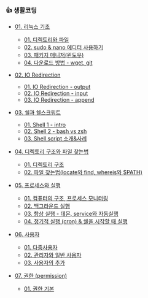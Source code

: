 ### 👍 생활코딩

- [01. 리눅스 기초](https://github.com/unie2/Linux-Study/tree/main/%EC%83%9D%ED%99%9C%EC%BD%94%EB%94%A9/01.%20%EB%A6%AC%EB%88%85%EC%8A%A4%20%EA%B8%B0%EC%B4%88)
  - [01. 디렉토리와 파일](https://github.com/unie2/Linux-Study/blob/main/%EC%83%9D%ED%99%9C%EC%BD%94%EB%94%A9/01.%20%EB%A6%AC%EB%88%85%EC%8A%A4%20%EA%B8%B0%EC%B4%88/(01)%20%EB%94%94%EB%A0%89%ED%86%A0%EB%A6%AC%EC%99%80%20%ED%8C%8C%EC%9D%BC.md)
  - [02. sudo & nano 에디터 사용하기](https://github.com/unie2/Linux-Study/blob/main/%EC%83%9D%ED%99%9C%EC%BD%94%EB%94%A9/01.%20%EB%A6%AC%EB%88%85%EC%8A%A4%20%EA%B8%B0%EC%B4%88/(02)%20sudo%20%26%20nano%20%EC%97%90%EB%94%94%ED%84%B0%20%EC%82%AC%EC%9A%A9%ED%95%98%EA%B8%B0.md)
  - [03. 패키지 매니저(윈도우)](https://github.com/unie2/Linux-Study/blob/main/%EC%83%9D%ED%99%9C%EC%BD%94%EB%94%A9/01.%20%EB%A6%AC%EB%88%85%EC%8A%A4%20%EA%B8%B0%EC%B4%88/(03)%20%ED%8C%A8%ED%82%A4%EC%A7%80%20%EB%A7%A4%EB%8B%88%EC%A0%80(%EC%9C%88%EB%8F%84%EC%9A%B0).md)
  - [04. 다운로드 방법 - wget, git](https://github.com/unie2/Linux-Study/blob/main/%EC%83%9D%ED%99%9C%EC%BD%94%EB%94%A9/01.%20%EB%A6%AC%EB%88%85%EC%8A%A4%20%EA%B8%B0%EC%B4%88/(04)%20%EB%8B%A4%EC%9A%B4%EB%A1%9C%EB%93%9C%20%EB%B0%A9%EB%B2%95%20-%20wget%2C%20git.md)

- [02. IO Redirection](https://github.com/unie2/Linux-Study/tree/main/%EC%83%9D%ED%99%9C%EC%BD%94%EB%94%A9/02.%20IO%20Redirection)
  - [01. IO Redirection - output](https://github.com/unie2/Linux-Study/blob/main/%EC%83%9D%ED%99%9C%EC%BD%94%EB%94%A9/02.%20IO%20Redirection/01.%20IO%20Redirection%20-%20output.md)
  - [02. IO Redirection - input](https://github.com/unie2/Linux-Study/blob/main/%EC%83%9D%ED%99%9C%EC%BD%94%EB%94%A9/02.%20IO%20Redirection/02.%20IO%20Redirection%20-%20input.md)
  - [03. IO Redirection - append](https://github.com/unie2/Linux-Study/blob/main/%EC%83%9D%ED%99%9C%EC%BD%94%EB%94%A9/02.%20IO%20Redirection/03.%20IO%20Redirection%20-%20append.md)

- [03. 쉘과 쉘스크립트](https://github.com/unie2/Linux-Study/tree/main/%EC%83%9D%ED%99%9C%EC%BD%94%EB%94%A9/03.%20%EC%89%98%EA%B3%BC%20%EC%89%98%EC%8A%A4%ED%81%AC%EB%A6%BD%ED%8A%B8)
  - [01. Shell 1 - intro](https://github.com/unie2/Linux-Study/blob/main/%EC%83%9D%ED%99%9C%EC%BD%94%EB%94%A9/03.%20%EC%89%98%EA%B3%BC%20%EC%89%98%EC%8A%A4%ED%81%AC%EB%A6%BD%ED%8A%B8/01.%20Shell%201%20-%20intro.md)
  - [02. Shell 2 - bash vs zsh](https://github.com/unie2/Linux-Study/blob/main/%EC%83%9D%ED%99%9C%EC%BD%94%EB%94%A9/03.%20%EC%89%98%EA%B3%BC%20%EC%89%98%EC%8A%A4%ED%81%AC%EB%A6%BD%ED%8A%B8/02.%20Shell%202%20-%20bash%20vs%20zsh.md)
  - [03. Shell script 소개&사례](https://github.com/unie2/Linux-Study/blob/main/%EC%83%9D%ED%99%9C%EC%BD%94%EB%94%A9/03.%20%EC%89%98%EA%B3%BC%20%EC%89%98%EC%8A%A4%ED%81%AC%EB%A6%BD%ED%8A%B8/03.%20Shell%20script%20%EC%86%8C%EA%B0%9C%26%EC%82%AC%EB%A1%80.md)

- [04. 디렉토리 구조와 파일 찾는법](https://github.com/unie2/Linux-Study/tree/main/%EC%83%9D%ED%99%9C%EC%BD%94%EB%94%A9/04.%20%EB%94%94%EB%A0%89%ED%86%A0%EB%A6%AC%20%EA%B5%AC%EC%A1%B0%EC%99%80%20%ED%8C%8C%EC%9D%BC%20%EC%B0%BE%EB%8A%94%EB%B2%95)
  - [01. 디렉토리 구조](https://github.com/unie2/Linux-Study/blob/main/%EC%83%9D%ED%99%9C%EC%BD%94%EB%94%A9/04.%20%EB%94%94%EB%A0%89%ED%86%A0%EB%A6%AC%20%EA%B5%AC%EC%A1%B0%EC%99%80%20%ED%8C%8C%EC%9D%BC%20%EC%B0%BE%EB%8A%94%EB%B2%95/01.%20%EB%94%94%EB%A0%89%ED%86%A0%EB%A6%AC%20%EA%B5%AC%EC%A1%B0.md)
  - [02. 파일 찾는법(locate와 find, whereis와 $PATH)](https://github.com/unie2/Linux-Study/blob/main/%EC%83%9D%ED%99%9C%EC%BD%94%EB%94%A9/04.%20%EB%94%94%EB%A0%89%ED%86%A0%EB%A6%AC%20%EA%B5%AC%EC%A1%B0%EC%99%80%20%ED%8C%8C%EC%9D%BC%20%EC%B0%BE%EB%8A%94%EB%B2%95/02.%20%ED%8C%8C%EC%9D%BC%20%EC%B0%BE%EB%8A%94%EB%B2%95%20(locate%EC%99%80%20find%2C%20whereis%EC%99%80%20%24PATH).md)

- [05. 프로세스와 실행](https://github.com/unie2/Linux-Study/tree/main/%EC%83%9D%ED%99%9C%EC%BD%94%EB%94%A9/05.%20%ED%94%84%EB%A1%9C%EC%84%B8%EC%8A%A4%EC%99%80%20%EC%8B%A4%ED%96%89)
  - [01. 컴퓨터의 구조, 프로세스 모니터링](https://github.com/unie2/Linux-Study/blob/main/%EC%83%9D%ED%99%9C%EC%BD%94%EB%94%A9/05.%20%ED%94%84%EB%A1%9C%EC%84%B8%EC%8A%A4%EC%99%80%20%EC%8B%A4%ED%96%89/01%2C%20%EC%BB%B4%ED%93%A8%ED%84%B0%EC%9D%98%20%EA%B5%AC%EC%A1%B0%2C%20%ED%94%84%EB%A1%9C%EC%84%B8%EC%8A%A4%20%EB%AA%A8%EB%8B%88%ED%84%B0%EB%A7%81.md)
  - [02. 백그라운드 실행](https://github.com/unie2/Linux-Study/blob/main/%EC%83%9D%ED%99%9C%EC%BD%94%EB%94%A9/05.%20%ED%94%84%EB%A1%9C%EC%84%B8%EC%8A%A4%EC%99%80%20%EC%8B%A4%ED%96%89/02.%20%EB%B0%B1%EA%B7%B8%EB%9D%BC%EC%9A%B4%EB%93%9C%20%EC%8B%A4%ED%96%89.md)
  - [03. 항상 실행 - 데몬, service와 자동실행](https://github.com/unie2/Linux-Study/blob/main/%EC%83%9D%ED%99%9C%EC%BD%94%EB%94%A9/05.%20%ED%94%84%EB%A1%9C%EC%84%B8%EC%8A%A4%EC%99%80%20%EC%8B%A4%ED%96%89/03.%20%ED%95%AD%EC%83%81%20%EC%8B%A4%ED%96%89%20-%20%EB%8D%B0%EB%AA%AC%2C%20service%EC%99%80%20%EC%9E%90%EB%8F%99%EC%8B%A4%ED%96%89.md)
  - [04. 정기적 실행 (cron) & 쉘을 시작할 때 실행](https://github.com/unie2/Linux-Study/blob/main/%EC%83%9D%ED%99%9C%EC%BD%94%EB%94%A9/05.%20%ED%94%84%EB%A1%9C%EC%84%B8%EC%8A%A4%EC%99%80%20%EC%8B%A4%ED%96%89/04.%20%EC%A0%95%EA%B8%B0%EC%A0%81%20%EC%8B%A4%ED%96%89%20(cron)%20%26%20%EC%89%98%EC%9D%84%20%EC%8B%9C%EC%9E%91%ED%95%A0%20%EB%95%8C%20%EC%8B%A4%ED%96%89.md)

- [06. 사용자](https://github.com/unie2/Linux-Study/tree/main/%EC%83%9D%ED%99%9C%EC%BD%94%EB%94%A9/06.%20%EC%82%AC%EC%9A%A9%EC%9E%90)
  - [01. 다중사용자](https://github.com/unie2/Linux-Study/blob/main/%EC%83%9D%ED%99%9C%EC%BD%94%EB%94%A9/06.%20%EC%82%AC%EC%9A%A9%EC%9E%90/01.%20%EB%8B%A4%EC%A4%91%EC%82%AC%EC%9A%A9%EC%9E%90.md)
  - [02. 관리자와 일반 사용자](https://github.com/unie2/Linux-Study/blob/main/%EC%83%9D%ED%99%9C%EC%BD%94%EB%94%A9/06.%20%EC%82%AC%EC%9A%A9%EC%9E%90/02.%20%EA%B4%80%EB%A6%AC%EC%9E%90%EC%99%80%20%EC%9D%BC%EB%B0%98%20%EC%82%AC%EC%9A%A9%EC%9E%90.md)
  - [03. 사용자의 추가](https://github.com/unie2/Linux-Study/blob/main/%EC%83%9D%ED%99%9C%EC%BD%94%EB%94%A9/06.%20%EC%82%AC%EC%9A%A9%EC%9E%90/03.%20%EC%82%AC%EC%9A%A9%EC%9E%90%EC%9D%98%20%EC%B6%94%EA%B0%80.md)

- [07. 권한 (permission)](https://github.com/unie2/Linux-Study/tree/main/%EC%83%9D%ED%99%9C%EC%BD%94%EB%94%A9/07.%20%EA%B6%8C%ED%95%9C%20(permission))
  - [01. 권한 기본](https://github.com/unie2/Linux-Study/blob/main/%EC%83%9D%ED%99%9C%EC%BD%94%EB%94%A9/07.%20%EA%B6%8C%ED%95%9C%20(permission)/01.%20%EA%B6%8C%ED%95%9C%20%EA%B8%B0%EB%B3%B8.md)
